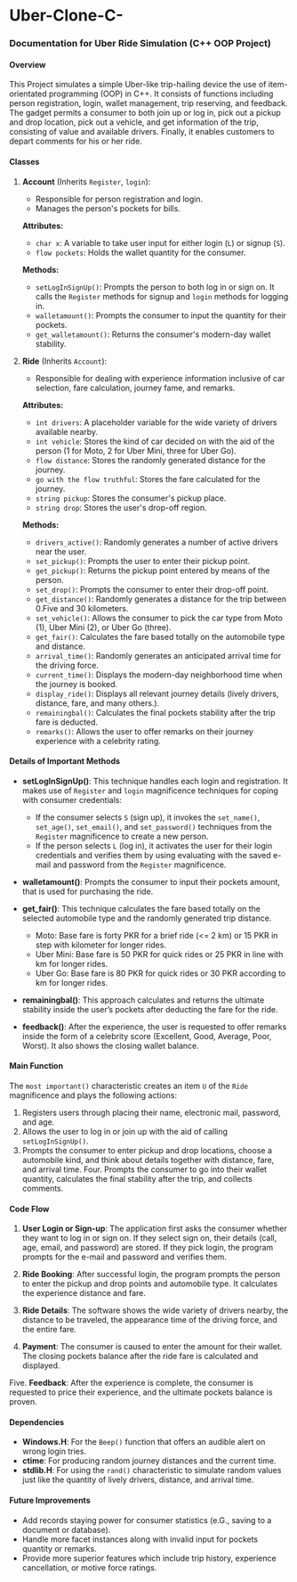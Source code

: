 # Uber-Clone-C-
### Documentation for Uber Ride Simulation (C++ OOP Project)

#### **Overview**
This Project simulates a simple Uber-like trip-hailing device the use of item-orientated programming (OOP) in C++. It consists of functions including person registration, login, wallet management, trip reserving, and feedback. The gadget permits a consumer to both join up or log in, pick out a pickup and drop location, pick out a vehicle, and get information of the trip, consisting of value and available drivers. Finally, it enables customers to depart comments for his or her ride.

#### **Classes**

1. **Account** (Inherits `Register`, `login`):
    - Responsible for person registration and login.
    - Manages the person's pockets for bills.
  
    **Attributes:**
    - `char x`: A variable to take user input for either login (`L`) or signup (`S`).
    - `flow pockets`: Holds the wallet quantity for the consumer.
    
    **Methods:**
    - `setLogInSignUp()`: Prompts the person to both log in or sign on. It calls the `Register` methods for signup and `login` methods for logging in.
    - `walletamount()`: Prompts the consumer to input the quantity for their pockets.
    - `get_walletamount()`: Returns the consumer's modern-day wallet stability.

2. **Ride** (Inherits `Account`):
    - Responsible for dealing with experience information inclusive of car selection, fare calculation, journey fame, and remarks.
    
    **Attributes:**
    - `int drivers`: A placeholder variable for the wide variety of drivers available nearby.
    - `int vehicle`: Stores the kind of car decided on with the aid of the person (1 for Moto, 2 for Uber Mini, three for Uber Go).
    - `flow distance`: Stores the randomly generated distance for the journey.
    - `go with the flow truthful`: Stores the fare calculated for the journey.
    - `string pickup`: Stores the consumer's pickup place.
    - `string drop`: Stores the user's drop-off region.
    
    **Methods:**
    - `drivers_active()`: Randomly generates a number of active drivers near the user.
    - `set_pickup()`: Prompts the user to enter their pickup point.
    - `get_pickup()`: Returns the pickup point entered by means of the person.
    - `set_drop()`: Prompts the consumer to enter their drop-off point.
    - `get_distance()`: Randomly generates a distance for the trip between 0.Five and 30 kilometers.
    - `set_vehicle()`: Allows the consumer to pick the car type from Moto (1), Uber Mini (2), or Uber Go (three).
    - `get_fair()`: Calculates the fare based totally on the automobile type and distance.
    - `arrival_time()`: Randomly generates an anticipated arrival time for the driving force.
    - `current_time()`: Displays the modern-day neighborhood time when the journey is booked.
    - `display_ride()`: Displays all relevant journey details (lively drivers, distance, fare, and many others.).
    - `remainingbal()`: Calculates the final pockets stability after the trip fare is deducted.
    - `remarks()`: Allows the user to offer remarks on their journey experience with a celebrity rating.

#### **Details of Important Methods**

- **setLogInSignUp()**: This technique handles each login and registration. It makes use of `Register` and `login` magnificence techniques for coping with consumer credentials:
  - If the consumer selects `S` (sign up), it invokes the `set_name()`, `set_age()`, `set_email()`, and `set_password()` techniques from the `Register` magnificence to create a new person.
  - If the person selects `L` (log in), it activates the user for their login credentials and verifies them by using evaluating with the saved e-mail and password from the `Register` magnificence.

- **walletamount()**: Prompts the consumer to input their pockets amount, that is used for purchasing the ride.

- **get_fair()**: This technique calculates the fare based totally on the selected automobile type and the randomly generated trip distance. 
  - Moto: Base fare is forty PKR for a brief ride (<= 2 km) or 15 PKR in step with kilometer for longer rides.
  - Uber Mini: Base fare is 50 PKR for quick rides or 25 PKR in line with km for longer rides.
  - Uber Go: Base fare is 80 PKR for quick rides or 30 PKR according to km for longer rides.

- **remainingbal()**: This approach calculates and returns the ultimate stability inside the user’s pockets after deducting the fare for the ride.

- **feedback()**: After the experience, the user is requested to offer remarks inside the form of a celebrity score (Excellent, Good, Average, Poor, Worst). It also shows the closing wallet balance.

#### **Main Function**

The `most important()` characteristic creates an item `U` of the `Ride` magnificence and plays the following actions:

1. Registers  users through placing their name, electronic mail, password, and age.
2. Allows the user to log in or join up with the aid of calling `setLogInSignUp()`.
3. Prompts the consumer to enter pickup and drop locations, choose a automobile kind, and think about details together with distance, fare, and arrival time.
Four. Prompts the consumer to go into their wallet quantity, calculates the final stability after the trip, and collects comments.

#### **Code Flow**

1. **User Login or Sign-up**: The application first asks the consumer whether they want to log in or sign on. If they select sign on, their details (call, age, email, and password) are stored. If they pick login, the program prompts for the e-mail and password and verifies them.

2. **Ride Booking**: After successful login, the program prompts the person to enter the pickup and drop points and automobile type. It calculates the experience distance and fare. 

3. **Ride Details**: The software shows the wide variety of drivers nearby, the distance to be traveled, the appearance time of the driving force, and the entire fare.

4. **Payment**: The consumer is caused to enter the amount for their wallet. The closing pockets balance after the ride fare is calculated and displayed.

Five. **Feedback**: After the experience is complete, the consumer is requested to price their experience, and the ultimate pockets balance is proven.

#### **Dependencies**

- **Windows.H**: For the `Beep()` function that offers an audible alert on wrong login tries.
- **ctime**: For producing random journey distances and the current time.
- **stdlib.H**: For using the `rand()` characteristic to simulate random values just like the quantity of lively drivers, distance, and arrival time.

#### **Future Improvements**
- Add records staying power for consumer statistics (e.G., saving to a document or database).
- Handle more facet instances along with invalid input for pockets quantity or remarks.
- Provide more superior features which include trip history, experience cancellation, or motive force ratings.
